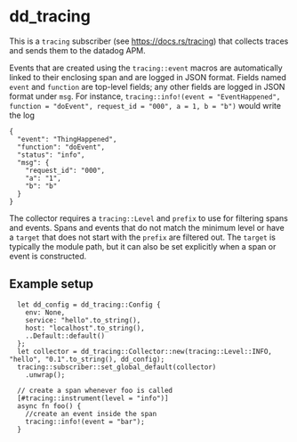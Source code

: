 # dd_tracing
This is a `tracing` subscriber (see https://docs.rs/tracing) that collects traces and sends them to the datadog APM.

Events that are created using the `tracing::event` macros are automatically linked to their enclosing span and are logged in JSON format. Fields named `event` and `function` are top-level fields; any other fields are logged in JSON format under `msg`. For instance, `tracing::info!(event = "EventHappened", function = "doEvent", request_id = "000", a = 1, b = "b")` would write the log 

```
{
  "event": "ThingHappened",
  "function": "doEvent",
  "status": "info",
  "msg": { 
    "request_id": "000",
    "a": "1",
    "b": "b"
  }
}
```

The collector requires a `tracing::Level` and `prefix` to use for filtering spans and events. Spans and events that do not match the minimum level or have a `target` that does not start with the `prefix` are filtered out. The `target` is typically the module path, but it can also be set explicitly when a span or event is constructed.

## Example setup
```
  let dd_config = dd_tracing::Config {
    env: None,
    service: "hello".to_string(),
    host: "localhost".to_string(),
    ..Default::default()
  };
  let collector = dd_tracing::Collector::new(tracing::Level::INFO, "hello", "0.1".to_string(), dd_config);
  tracing::subscriber::set_global_default(collector)
    .unwrap();

  // create a span whenever foo is called
  [#tracing::instrument(level = "info")]
  async fn foo() {
    //create an event inside the span
    tracing::info!(event = "bar");
  }
```